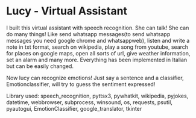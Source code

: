 # Lucy - Virtual Assistant

I built this virtual assistant with speech recognition. She can talk! She can do many things! Like send whatsapp messages(to send whatsapp messages you need google chrome and whatsappweb), listen and write a note in txt format, search on wikipedia, play a song from youtube, search for places on google maps, open all sorts of url, give weather information, set an alarm and many more. Everything has been implemented in Italian but can be easily changed.

Now lucy can recognize emotions! Just say a sentence and a classifier, Emotionclassifier, will try to guess the sentiment expressed!

Library used:
speech_recognition,
pyttsx3,
pywhatkit,
wikipedia,
pyjokes,
datetime,
webbrowser,
subprocess,
winsound,
os,
requests,
psutil,
pyautogui,
EmotionClassifier,
google_translator, 
tkinter

